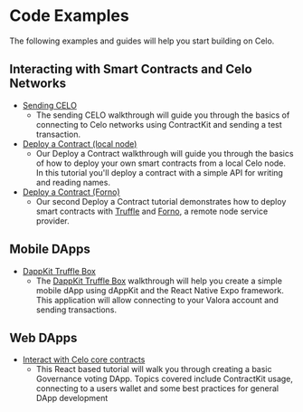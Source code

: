 # Code Examples

The following examples and guides will help you start building on Celo.

## Interacting with Smart Contracts and Celo Networks

* [Sending CELO](hellocelo.md)
  * The sending CELO walkthrough will guide you through the basics of connecting to Celo networks using ContractKit and sending a test transaction.
* [Deploy a Contract \(local node\)](hellocontracts.md)
  * Our Deploy a Contract walkthrough will guide you through the basics of how to deploy your own smart contracts from a local Celo node. In this tutorial you'll deploy a contract with a simple API for writing and reading names.
* [Deploy a Contract \(Forno\)](hello-contract-remote-node.md)
  * Our second Deploy a Contract tutorial demonstrates how to deploy smart contracts with [Truffle](https://www.trufflesuite.com/truffle) and [Forno](../forno.md), a remote node service provider.

## Mobile DApps

* [DappKit Truffle Box](hello-mobile-dapp.md)
  * The [DappKit Truffle Box](hello-mobile-dapp.md) walkthrough will help you create a simple mobile dApp using dAppKit and the React Native Expo framework. This application will allow connecting to your Valora account and sending transactions.

## Web DApps

* [Interact with Celo core contracts](https://github.com/celo-org/celo-monorepo/tree/e49efb31f45cab65db3d2ba58ffa59249197be0b/packages/docs/developer-resources/walkthroughs/web-dapp.md)
  * This React based tutorial will walk you through creating a basic Governance voting DApp. Topics covered include ContractKit usage, connecting to a users wallet and some best practices for general DApp development

